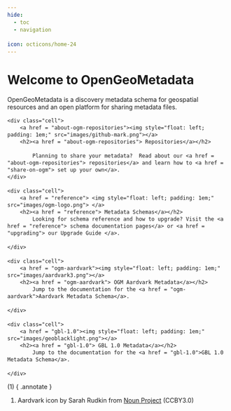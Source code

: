 ```yaml
---
hide:
  - toc
  - navigation

icon: octicons/home-24
---
```


# Welcome to OpenGeoMetadata

OpenGeoMetadata is a discovery metadata schema for geospatial resources and an open platform for sharing metadata files.


<div id="grid-line">

	<div class="cell"> 
		<a href = "about-ogm-repositories"><img style="float: left; padding: 1em;" src="images/github-mark.png"></a>
		<h2><a href = "about-ogm-repositories"> Repositories</a></h2>
	
	    	Planning to share your metadata?  Read about our <a href = "about-ogm-repositories"> repositories</a> and learn how to <a href = "share-on-ogm"> set up your own</a>. 
	</div>

	<div class="cell"> 
		<a href = "reference"> <img style="float: left; padding: 1em;" src="images/ogm-logo.png"> </a>
		<h2><a href = "reference"> Metadata Schemas</a></h2>
	    	Looking for schema reference and how to upgrade? Visit the <a href = "reference"> schema documentation pages</a> or <a href = "upgrading"> our Upgrade Guide </a>.
	
	</div>
		
	<div class="cell"> 
		<a href = "ogm-aardvark"><img style="float: left; padding: 1em;" src="images/aardvark3.png"></a> 
		<h2><a href = "ogm-aardvark"> OGM Aardvark Metadata</a></h2>
	    	Jump to the documentation for the <a href = "ogm-aardvark">Aardvark Metadata Schema</a>.
	
	</div>
	
	<div class="cell"> 
		<a href = "gbl-1.0"><img style="float: left; padding: 1em;" src="images/geoblacklight.png"></a>
		<h2><a href = "gbl-1.0"> GBL 1.0 Metadata</a></h2>
	    	Jump to the documentation for the <a href = "gbl-1.0">GBL 1.0 Metadata Schema</a>.
	
	</div>

</div>

(1) 
{ .annotate }

1.  Aardvark icon by Sarah Rudkin from [Noun Project](https://thenounproject.com/browse/icons/term/aardvark/) (CCBY3.0)